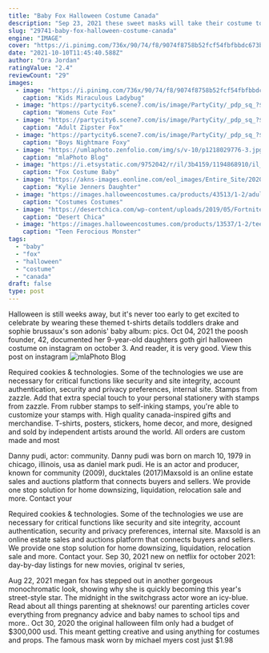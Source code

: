 ```yaml
---
title: "Baby Fox Halloween Costume Canada"
description: "Sep 23, 2021 these sweet masks will take their costume to next-level cute and will likely be a favorite long after halloween night. Get the poppy or branch trolls masks at maskclub for $14.99."
slug: "29741-baby-fox-halloween-costume-canada"
engine: "IMAGE"
cover: "https://i.pinimg.com/736x/90/74/f8/9074f8758b52fcf54fbfbbdc673bbffa.jpg"
date: "2021-10-10T11:45:40.588Z"
author: "Ora Jordan"
ratingValue: "2.4"
reviewCount: "29"
images:
  - image: "https://i.pinimg.com/736x/90/74/f8/9074f8758b52fcf54fbfbbdc673bbffa.jpg"
    caption: "Kids Miraculous Ladybug"
  - image: "https://partycity6.scene7.com/is/image/PartyCity/_pdp_sq_?$_1000x1000_$&$product=PartyCity/794840"
    caption: "Womens Cute Fox"
  - image: "https://partycity6.scene7.com/is/image/PartyCity/_pdp_sq_?$_1000x1000_$&$product=PartyCity/P687420"
    caption: "Adult Zipster Fox"
  - image: "https://partycity6.scene7.com/is/image/PartyCity/_pdp_sq_?$_1000x1000_$&$product=PartyCity/P751676_03"
    caption: "Boys Nightmare Foxy"
  - image: "https://umlaphoto.zenfolio.com/img/s/v-10/p1218029776-3.jpg"
    caption: "mlaPhoto Blog"
  - image: "https://i.etsystatic.com/9752042/r/il/3b4159/1194868910/il_794xN.1194868910_dk3h.jpg"
    caption: "Fox Costume Baby"
  - image: "https://akns-images.eonline.com/eol_images/Entire_Site/202095/rs_1200x1200-201005150838-1200-kylie-jenner-stormi-webster-instagram-oct.jpg?fit=around|1080:1080&output-quality=90&crop=1080:1080;center,top"
    caption: "Kylie Jenners Daughter"
  - image: "https://images.halloweencostumes.ca/products/43513/1-2/adult-lovable-lion-costume.jpg"
    caption: "Costumes Costumes"
  - image: "https://desertchica.com/wp-content/uploads/2019/05/Fortnite-Costume-Ideas-for-Halloween-400x600.jpg"
    caption: "Desert Chica"
  - image: "https://images.halloweencostumes.com/products/13537/1-2/teen-fur-ocious-lil-creature-costume.jpg"
    caption: "Teen Ferocious Monster"
tags:
  - "baby"
  - "fox"
  - "halloween"
  - "costume"
  - "canada"
draft: false
type: post
---
```


Halloween is still weeks away, but it's never too early to get excited to celebrate by wearing these themed t-shirts  details toddlers drake and sophie brussaux's son adonis' baby album: pics. Oct 04, 2021 the poosh founder, 42, documented her 9-year-old daughters goth girl halloween costume on instagram on october 3. And reader, it is very good. View this post on instagram
![mlaPhoto Blog](https://umlaphoto.zenfolio.com/img/s/v-10/p1218029776-3.jpg "mlaPhoto Blog")

Required cookies &amp; technologies. Some of the technologies we use are necessary for critical functions like security and site integrity, account authentication, security and privacy preferences, internal site. Stamps from zazzle. Add that extra special touch to your personal stationery with stamps from zazzle. From rubber stamps to self-inking stamps, you&#39;re able to customize your stamps with. High quality canada-inspired gifts and merchandise. T-shirts, posters, stickers, home decor, and more, designed and sold by independent artists around the world. All orders are custom made and most
<!--inArticleAds-->

<!--galleryOne-->

Danny pudi, actor: community. Danny pudi was born on march 10, 1979 in chicago, illinois, usa as daniel mark pudi. He is an actor and producer, known for community (2009), ducktales (2017)Maxsold is an online estate sales and auctions platform that connects buyers and sellers. We provide one stop solution for home downsizing, liquidation, relocation sale and more. Contact your
<!--inArticleAds-->

<!--galleryTwo-->

Required cookies & technologies. Some of the technologies we use are necessary for critical functions like security and site integrity, account authentication, security and privacy preferences, internal site. Maxsold is an online estate sales and auctions platform that connects buyers and sellers. We provide one stop solution for home downsizing, liquidation, relocation sale and more. Contact your. Sep 30, 2021 new on netflix for october 2021: day-by-day listings for new movies, original tv series,
<!--galleryThree-->

Aug 22, 2021 megan fox has stepped out in another gorgeous monochromatic look, showing why she is quickly becoming this year's street-style star. The midnight in the switchgrass actor wore an icy-blue. Read about all things parenting at sheknows! our parenting articles cover everything from pregnancy advice and baby names to school tips and more.. Oct 30, 2020 the original halloween film only had a budget of $300,000 usd. This meant getting creative and using anything for costumes and props. The famous mask worn by michael myers cost just $1.98